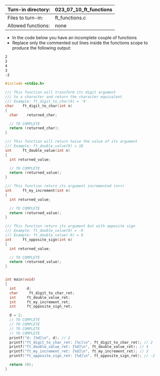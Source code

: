 Turn-in directory: | 023_07_10_ft_functions |
-------------|-------------|
Files to turn-in: | ft_functions.c |
Allowed functions: | none
* In the code below you have an incomplete couple of functions
* Replace only the commented out lines inside the functions scope to produce the following output:

<endl>
  
  ```Bash
  2
  2
  4
  3
  -2
  ```

<endl>
  
  ```C
  #include <stdio.h>

/// This function will transform its digit argument
/// to a character and return the character equivalent
/// Example: ft_digit_to_char(9) = '9'
char	ft_digit_to_char(int n)
{
	char	returned_char;

	// TO COMPLETE
	return (returned_char);
}

/// This function will return twice the value of its argument
/// Example: ft_double_value(9) = 18
int		ft_double_value(int n)
{
	int	returned_value;

	// TO COMPLETE
	return (returned_value);
}

/// This function return its argument incremented (n++)
int		ft_my_increment(int n)
{
	int	returned_value;

	// TO COMPLETE
	return (returned_value);
}

/// This function return its argument but with opposite sign
/// Example: ft_double_value(9) = -9
/// Example: ft_double_value(-9) = 9
int		ft_opposite_sign(int n)
{
	int	returned_value;

	// TO COMPLETE
	return (returned_value);
}


int main(void)
{
	int		d;
	char	 ft_digit_to_char_ret;
	int		ft_double_value_ret;
	int		ft_my_increment_ret;
	int		ft_opposite_sign_ret;

	d = 2;
	// TO COMPLETE
	// TO COMPLETE
	// TO COMPLETE
	// TO COMPLETE
	printf("d: [%d]\n", d); // 2
	printf("ft_digit_to_char_ret: [%c]\n", ft_digit_to_char_ret); // 2
	printf("ft_double_value_ret: [%d]\n", ft_double_value_ret); // 4
	printf("ft_my_increment_ret: [%d]\n", ft_my_increment_ret); // 3
	printf("ft_opposite_sign_ret: [%d]\n", ft_opposite_sign_ret); // -2

	return (0);
}
  ```
